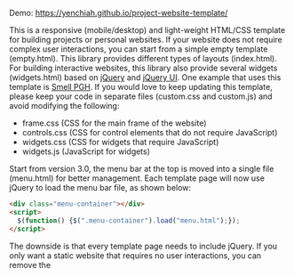 Demo: https://yenchiah.github.io/project-website-template/

This is a responsive (mobile/desktop) and light-weight HTML/CSS template for building projects or personal websites. If your website does not require complex user interactions, you can start from a simple empty template (empty.html). This library provides different types of layouts (index.html). For building interactive websites, this library also provide several widgets (widgets.html) based on [jQuery](https://jquery.com/) and [jQuery UI](https://jqueryui.com/). One example that uses this template is [Smell PGH](http://smellpgh.org). If you would love to keep updating this template, please keep your code in separate files (custom.css and custom.js) and avoid modifying the following:
- frame.css (CSS for the main frame of the website)
- controls.css (CSS for control elements that do not require JavaScript)
- widgets.css (CSS for widgets that require JavaScript)
- widgets.js (JavaScript for widgets)

Start from version 3.0, the menu bar at the top is moved into a single file (menu.html) for better management. Each template page will now use jQuery to load the menu bar file, as shown below:
```html
<div class="menu-container"></div>
<script>
  $(function() {$(".menu-container").load("menu.html");});
</script>
```
The downside is that every template page needs to include jQuery. If you only want a static website that requires no user interactions, you can remove the <script> block and copy the code from the menu file into the menu-container div.
```html
<div class="menu-container">
  [everything in the menu.html goes here]
</div>
```
In this way, you can remove the script line that loads jQuery in the header of the html.

This template is tested and worked on:
- Desktop/Mobile Chrome 69.0.3497.100
- Desktop/Mobile Firefox 62.0.3
- Desktop Safari 11.1.2
